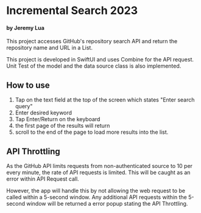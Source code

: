 # Incremental Search 2023
#### by Jeremy Lua
This project accesses GitHub's repository search API and return the repository name and URL in a List.

This project is developed in SwiftUI and uses Combine for the API request.
Unit Test of the model and the data source class is also implemented.


## How to use

1. Tap on the text field at the top of the screen which states "Enter search query"
2. Enter desired keyword
3. Tap Enter/Return on the keyboard
4. the first page of the results will return
5. scroll to the end of the page to load more results into the list.

## API Throttling

As the GitHub API limits requests from non-authenticated source to 10 per every minute, the rate of API requests is limited.
This will be caught as an error within API Request call.

However, the app will handle this by not allowing the web request to be called within a 5-second window.
Any additional API requests within the 5-second window will be returned a error popup stating the API Throttling.
